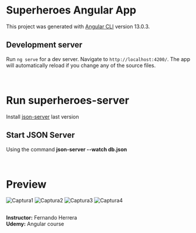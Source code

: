 # Superheroes Angular App

This project was generated with [Angular CLI](https://github.com/angular/angular-cli) version 13.0.3.

## Development server

Run `ng serve` for a dev server. Navigate to `http://localhost:4200/`. The app will automatically reload if you change any of the source files.

<br/>

# Run superheroes-server

Install [json-server](https://www.npmjs.com/package/json-server) last version 

## Start JSON Server

Using the command <b>json-server --watch db.json</b>

<br/>

# Preview 

![Captura1](https://user-images.githubusercontent.com/51963634/164029894-dafe43d4-9294-4714-ab0e-99b001266742.PNG)
![Captura2](https://user-images.githubusercontent.com/51963634/164029924-09dacd1b-6bab-42e5-b877-0d170210fcad.PNG)
![Captura3](https://user-images.githubusercontent.com/51963634/164029958-0893907a-7d97-40fa-8854-341be2c1fb49.PNG)
![Captura4](https://user-images.githubusercontent.com/51963634/164029974-400d93a9-09d9-4895-9584-7bc886409827.PNG)


## 
<b>Instructor:</b> Fernando Herrera
<br/>
<b>Udemy:</b> Angular course
